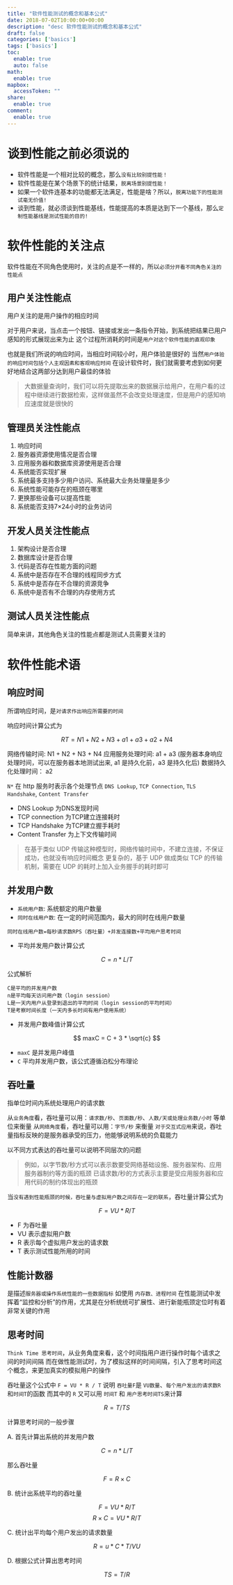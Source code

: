 ```yaml
---
title: "软件性能测试的概念和基本公式"
date: 2018-07-02T10:00:00+00:00
description: "desc 软件性能测试的概念和基本公式"
draft: false
categories: ['basics']
tags: ['basics']
toc:
  enable: true
  auto: false
math:
  enable: true
mapbox:
  accessToken: ""
share:
  enable: true
comment:
  enable: true
---
```


# 谈到性能之前必须说的

- 软件性能是一个相对比较的概念，那么`没有比较别提性能！`
- 软件性能是在某个场景下的统计结果，`脱离场景别提性能！`
- 如果一个软件连基本的功能都无法满足，性能是啥？所以，`脱离功能下的性能测试毫无价值!`
- 谈到性能，就必须谈到性能基线，性能提高的本质是达到下一个基线，那么`定制性能基线是测试性能的目的!`

# 软件性能的关注点

软件性能在不同角色使用时，关注的点是不一样的，所以`必须分开看不同角色关注的性能点`

## 用户关注性能点

用户关注的是用户操作的相应时间

对于用户来说，当点击一个按钮、链接或发出一条指令开始，到系统把结果已用户感知的形式展现出来为止
这个过程所消耗的时间是`用户对这个软件性能的直观印象`

也就是我们所说的响应时间，当相应时间较小时，用户体验是很好的
当然`用户体验的响应时间包括个人主观因素和客观响应时间`
在设计软件时，我们就需要考虑到如何更好地结合这两部分达到用户最佳的体验

> 大数据量查询时，我们可以将先提取出来的数据展示给用户，在用户看的过程中继续进行数据检索，这样做虽然不会改变处理速度，但是用户的感知响应速度就是很快的

## 管理员关注性能点

1. 响应时间
1. 服务器资源使用情况是否合理
1. 应用服务器和数据库资源使用是否合理
1. 系统能否实现扩展
1. 系统最多支持多少用户访问、系统最大业务处理量是多少
1. 系统性能可能存在的瓶颈在哪里
1. 更换那些设备可以提高性能
1. 系统能否支持7×24小时的业务访问

## 开发人员关注性能点

1. 架构设计是否合理
1. 数据库设计是否合理
1. 代码是否存在性能方面的问题
1. 系统中是否存在不合理的线程同步方式
1. 系统中是否存在不合理的资源竞争
1. 系统中是否有不合理的内存使用方式

## 测试人员关注性能点

简单来讲，其他角色关注的性能点都是测试人员需要关注的

# 软件性能术语

## 响应时间

所谓响应时间，是`对请求作出响应所需要的时间`

响应时间计算公式为

$$ RT = N1 + N2 + N3 + a1 + a3 + a2 + N4 $$

网络传输时间: N1 + N2 + N3 + N4
应用服务处理时间: a1 + a3 (服务器本身响应处理时间，可以在服务器本地测试出来, a1 是持久化前，a3 是持久化后)
数据持久化处理时间： a2

`N*` 在 http 服务时表示各个处理节点 `DNS Lookup`, `TCP Connection`, `TLS Handshake`, `Content Transfer`

- DNS Lookup 为DNS发现时间
- TCP connection 为TCP建立连接耗时
- TCP Handshake 为TCP建立握手耗时
- Content Transfer 为上下文传输时间

> 在基于类似 UDP 传输这种模型时，网络传输时间中，不建立连接，不保证成功，也就没有响应时间概念
> 更复杂的，基于 UDP 做成类似 TCP 的传输机制，需要在 UDP 的耗时上加入业务握手的耗时即可


## 并发用户数

- `系统用户数`: 系统额定的用户数量
- `同时在线用户数`: 在一定的时间范围内，最大的同时在线用户数量

```
同时在线用户数=每秒请求数RPS（吞吐量）+并发连接数+平均用户思考时间
```

- 平均并发用户数计算公式


$$ C = n * L / T $$

公式解析

```
C是平均的并发用户数
n是平均每天访问用户数（login session）
L是一天内用户从登录到退出的平均时间（login session的平均时间）
T是考察时间长度（一天内多长时间有用户使用系统）
```

- 并发用户数峰值计算公式

$$ maxC = C + 3 * \sqrt{c} $$

- `maxC` 是并发用户峰值
- `C` 平均并发用户数，该公式遵循泊松分布理论

## 吞吐量

指单位时间内系统处理用户的请求数

从`业务角度`看，吞吐量可以用：`请求数/秒`、`页面数/秒`、`人数/天或处理业务数/小时` 等单位来衡量
从`网络角度`看，吞吐量可以用：`字节/秒` 来衡量
`对于交互式应用`来说，吞吐量指标反映的是服务器承受的压力，他能够说明系统的负载能力

以不同方式表达的吞吐量可以说明不同层次的问题

> 例如，以字节数/秒方式可以表示数要受网络基础设施、服务器架构、应用服务器制约等方面的瓶颈
已请求数/秒的方式表示主要是受应用服务器和应用代码的制约体现出的瓶颈

当`没有遇到性能瓶颈的时候，吞吐量与虚拟用户数之间存在一定的联系`，吞吐量计算公式为

$$ F = VU * R / T $$

- F 为吞吐量
- VU 表示虚拟用户数
- R 表示每个虚拟用户发出的请求数
- T 表示测试性能所用的时间

## 性能计数器

是描述`服务器或操作系统性能的一些数据指标`
如使用 `内存数、进程时间`
在性能测试中发挥着“监控和分析”的作用，尤其是在分析统统可扩展性、进行新能瓶颈定位时有着非常关键的作用

## 思考时间

`Think Time 思考时间`，从业务角度来看，这个时间指用户进行操作时每个请求之间的时间间隔
而在做性能测试时，为了模拟这样的时间间隔，引入了思考时间这个概念，来更加真实的模拟用户的操作

吞吐量这个公式中 `F = VU * R / T`
说明 `吞吐量F`是 `VU数量`、`每个用户发出的请求数R`和`时间T`的函数
而其中的 `R` 又可以用 `时间T` 和 `用户思考时间TS`来计算

$$ R = T / TS $$

计算思考时间的一般步骤

A. 首先计算出系统的并发用户数

$$ C = n * L / T $$

那么吞吐量

$$ F = R×C $$

B. 统计出系统平均的吞吐量

$$ F=VU * R / T $$
$$ R×C = VU * R / T $$

C. 统计出平均每个用户发出的请求数量

$$ R = u * C * T / VU $$

D. 根据公式计算出思考时间

$$ TS = T / R $$

